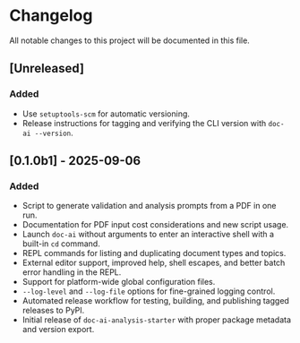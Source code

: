 # Changelog

All notable changes to this project will be documented in this file.

## [Unreleased]

### Added
- Use `setuptools-scm` for automatic versioning.
- Release instructions for tagging and verifying the CLI version with `doc-ai --version`.

## [0.1.0b1] - 2025-09-06
### Added
- Script to generate validation and analysis prompts from a PDF in one run.
- Documentation for PDF input cost considerations and new script usage.
- Launch `doc-ai` without arguments to enter an interactive shell with a built-in `cd` command.
- REPL commands for listing and duplicating document types and topics.
- External editor support, improved help, shell escapes, and better batch error handling in the REPL.
- Support for platform-wide global configuration files.
- `--log-level` and `--log-file` options for fine-grained logging control.
- Automated release workflow for testing, building, and publishing tagged releases to PyPI.
- Initial release of `doc-ai-analysis-starter` with proper package metadata and version export.
